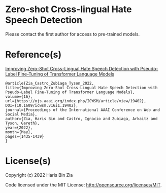 # Zero-shot Cross-lingual Hate Speech Detection

Please contact the first author for access to pre-trained models.

# Reference(s)

[Improving Zero-Shot Cross-Lingual Hate Speech Detection with Pseudo-Label Fine-Tuning of Transformer Language Models](https://ojs.aaai.org/index.php/ICWSM/article/view/19402/19174)

```
@article{Zia_Castro_Zubiaga_Tyson_2022,
title={Improving Zero-Shot Cross-Lingual Hate Speech Detection with Pseudo-Label Fine-Tuning of Transformer Language Models},
volume={16},
url={https://ojs.aaai.org/index.php/ICWSM/article/view/19402},
DOI={10.1609/icwsm.v16i1.19402},
journal={Proceedings of the International AAAI Conference on Web and Social Media},
author={Zia, Haris Bin and Castro, Ignacio and Zubiaga, Arkaitz and Tyson, Gareth},
year={2022},
month={May},
pages={1435-1439}
}
```

# License(s)

Copyright (c) 2022 Haris Bin Zia

Code licensed under the MIT License: http://opensource.org/licenses/MIT.
